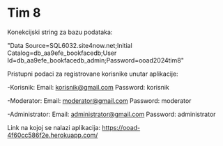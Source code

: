 # Tim 8

Konekcijski string za bazu podataka: 

"Data Source=SQL6032.site4now.net;Initial Catalog=db_aa9efe_bookfacedb;User Id=db_aa9efe_bookfacedb_admin;Password=ooad2024tim8"

Pristupni podaci za registrovane korisnike unutar aplikacije:

-Korisnik:
 Email: korisnik@gmail.com
 Password: korisnik
 
-Moderator:
 Email: moderator@gmail.com
 Password: moderator
 
-Administrator:
 Email: administrator@gmail.com
 Password: administrator
 
Link na kojoj se nalazi aplikacija:
https://ooad-4f60cc586f2e.herokuapp.com/

